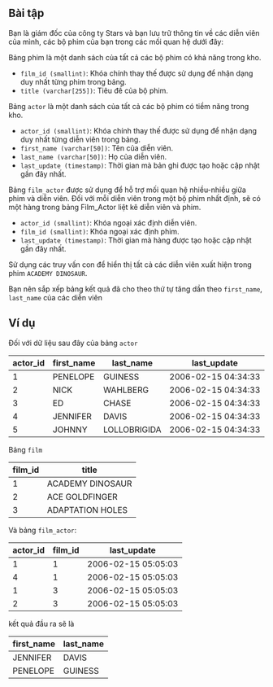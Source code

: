 ## Bài tập
Bạn là giám đốc của công ty Stars và bạn lưu trữ thông tin về các diễn viên của mình, các bộ phim của bạn trong các mối quan hệ dưới đây:

Bảng phim là một danh sách của tất cả các bộ phim có khả năng trong kho.

- `film_id (smallint)`: Khóa chính thay thế được sử dụng để nhận dạng duy nhất từng phim trong bảng.
- `title (varchar[255])`: Tiêu đề của bộ phim.

Bảng `actor` là một danh sách của tất cả các bộ phim có tiềm năng trong kho.

- `actor_id (smallint)`: Khóa chính thay thế được sử dụng để nhận dạng duy nhất từng diễn viên trong bảng.
- `first_name (varchar[50])`: Tên của diễn viên.
- `last_name (varchar[50])`: Họ của diễn viên.
- `last_update (timestamp)`: Thời gian mà bản ghi được tạo hoặc cập nhật gần đây nhất.

Bảng `film_actor` được sử dụng để hỗ trợ mối quan hệ nhiều-nhiều giữa phim và diễn viên. Đối với mỗi diễn viên trong một bộ phim nhất định, sẽ có một hàng trong bảng Film_Actor liệt kê diễn viên và phim.

- `actor_id (smallint)`: Khóa ngoại xác định diễn viên.
- `film_id (smallint)`: Khóa ngoại xác định phim.
- `last_update (timestamp)`: Thời gian mà hàng được tạo hoặc cập nhật gần đây nhất.

Sử dụng các truy vấn con để hiển thị tất cả các diễn viên xuất hiện trong phim `ACADEMY DINOSAUR`.

Bạn nên sắp xếp bảng kết quả đã cho theo thứ tự tăng dần theo `first_name`, `last_name` của các diễn viên

## Ví dụ
Đối với dữ liệu sau đây của bảng `actor`

actor_id	| first_name	| last_name	| last_update
----------|-------------|-----------|------------
1	| PENELOPE	| GUINESS	| 2006-02-15 04:34:33
2	| NICK	| WAHLBERG	| 2006-02-15 04:34:33
3	| ED	| CHASE	| 2006-02-15 04:34:33
4	| JENNIFER	| DAVIS	| 2006-02-15 04:34:33
5	| JOHNNY	| LOLLOBRIGIDA	| 2006-02-15 04:34:33

Bảng `film`

film_id	| title
--------|------
1	| ACADEMY DINOSAUR
2	| ACE GOLDFINGER
3	| ADAPTATION HOLES

Và bảng `film_actor`:

actor_id	| film_id	| last_update
----------|---------|------------
1	| 1	| 2006-02-15 05:05:03
4	| 1	| 2006-02-15 05:05:03
1	| 3	| 2006-02-15 05:05:03
2	| 3	| 2006-02-15 05:05:03

kết quả đầu ra sẽ là

first_name	| last_name
------------|----------
JENNIFER	| DAVIS
PENELOPE	| GUINESS
